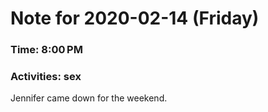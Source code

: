 # Note for 2020-02-14 (Friday)
### Time: 8:00 PM
### Activities: sex

Jennifer came down for the weekend.
